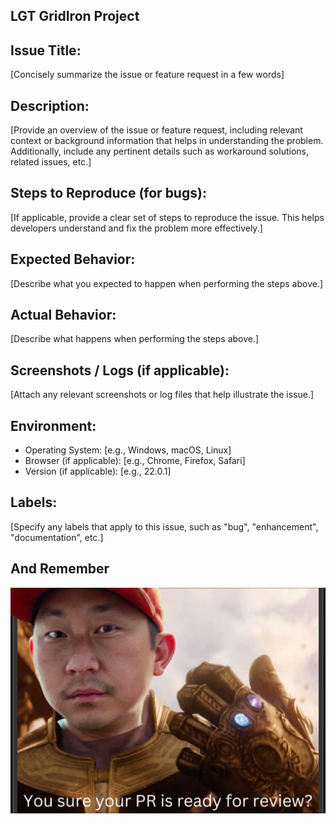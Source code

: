 ## LGT GridIron Project

## Issue Title:
[Concisely summarize the issue or feature request in a few words]

## Description:
[Provide an overview of the issue or feature request, including relevant context or background information that helps in understanding the problem. Additionally, include any pertinent details such as workaround solutions, related issues, etc.]

## Steps to Reproduce (for bugs):
[If applicable, provide a clear set of steps to reproduce the issue. This helps developers understand and fix the problem more effectively.]

## Expected Behavior:
[Describe what you expected to happen when performing the steps above.]

## Actual Behavior:
[Describe what happens when performing the steps above.]

## Screenshots / Logs (if applicable):
[Attach any relevant screenshots or log files that help illustrate the issue.]

## Environment:
- Operating System: [e.g., Windows, macOS, Linux]
- Browser (if applicable): [e.g., Chrome, Firefox, Safari]
- Version (if applicable): [e.g., 22.0.1]

## Labels:
[Specify any labels that apply to this issue, such as "bug", "enhancement", "documentation", etc.]

## And Remember 
![Screenshot](/public/assets/storybook/shashi.png)
